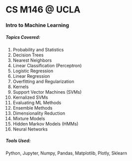 # CS M146 @ UCLA
### Intro to Machine Learning

##### Topics Covered:
1. Probability and Statistics
2. Decision Trees
3. Nearest Neighbors
4. Linear Classification (Perceptron)
5. Logistic Regression
6. Linear Regression
7. Overfitting and Regularization
8. Kernels
9. Support Vector Machines (SVMs)
10. Kernalized SVMs
11. Evaluating ML Methods
12. Ensemble Methods
13. Dimensionality Reduction
14. Mixture Models
15. Hidden Markov Models (HMMs)
16. Neural Networks

##### Tools Used:
Python, Jupyter, Numpy, Pandas, Matplotlib, Plotly, Sklearn
